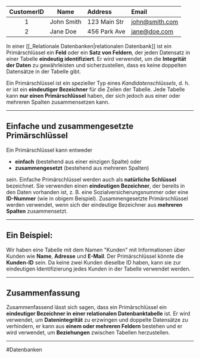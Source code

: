 
| CustomerID | Name       | Address      | Email          |
|:----------:| ---------- |:------------ |:-------------- |
|     1      | John Smith | 123 Main Str | john@smith.com |
|     2      | Jane Doe   | 456 Park Ave | jane@doe.com   |


In einer [[_Relationale Datenbanken|relationalen Datenbank]] ist ein Primärschlüssel ein **Feld** oder ein **Satz von Feldern**, der jeden Datensatz in einer Tabelle **eindeutig identifiziert**. Er wird verwendet, um die **Integrität der Daten** zu gewährleisten und sicherzustellen, dass es keine doppelten Datensätze in der Tabelle gibt.

Ein Primärschlüssel ist ein spezieller Typ eines _Kandidatenschlüssels_, d. h. er ist ein **eindeutiger Bezeichner** für die Zeilen der Tabelle. Jede Tabelle kann **nur einen Primärschlüssel** haben, der sich jedoch aus einer oder mehreren Spalten zusammensetzen kann.

___

## Einfache und zusammengesetzte Primärschlüssel

Ein Primärschlüssel kann entweder 

- **einfach** (bestehend aus einer einzigen Spalte) oder 
- **zusammengesetzt** (bestehend aus mehreren Spalten) 

sein. Einfache Primärschlüssel werden auch als **natürliche Schlüssel** bezeichnet. Sie verwenden einen **eindeutigen Bezeichner**, der bereits in den Daten vorhanden ist, z. B. eine Sozialversicherungsnummer oder eine **ID-Nummer** (wie in obigem Beispiel).
Zusammengesetzte Primärschlüssel werden verwendet, wenn sich der eindeutige Bezeichner aus **mehreren Spalten** zusammensetzt.

___

## Ein Beispiel:

Wir haben eine Tabelle mit dem Namen "Kunden" mit Informationen über Kunden wie **Name**, **Adresse** und **E-Mail**. Der Primärschlüssel könnte die **Kunden-ID** sein. Da keine zwei Kunden dieselbe ID haben, kann sie zur eindeutigen Identifizierung jedes Kunden in der Tabelle verwendet werden.

___

## Zusammenfassung

Zusammenfassend lässt sich sagen, dass ein Primärschlüssel ein **eindeutiger Bezeichner in einer relationalen Datenbanktabelle** ist. Er wird verwendet, um **Datenintegrität** zu erzwingen und doppelte Datensätze zu verhindern, er kann aus **einem oder mehreren Feldern** bestehen und er wird verwendet, um **Beziehungen** zwischen Tabellen herzustellen.

___
#Datenbanken
